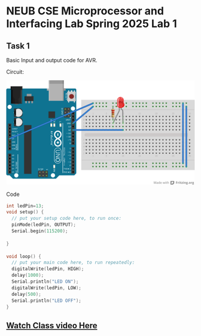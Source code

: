 # NEUB CSE Microprocessor and Interfacing Lab Spring 2025 Lab 1

## Task 1
Basic Input and output code for AVR.

Circuit:

![Lab 4 Task 1 Circuit in breadboard](https://raw.githubusercontent.com/shparvez001/NEUB-CSE-Microprocessor-and-Interfacing-Lab-Spring-2025/main/lab-4/CSE-06133118-322-2501-lab4-task-1CKT_bb.png)

Code
```c
int ledPin=13;
void setup() {
  // put your setup code here, to run once:
  pinMode(ledPin, OUTPUT);
  Serial.begin(115200);

}

void loop() {
  // put your main code here, to run repeatedly:
  digitalWrite(ledPin, HIGH);
  delay(1000);
  Serial.println("LED ON");
  digitalWrite(ledPin, LOW);
  delay(500);
  Serial.println("LED OFF");
}

```


## [Watch Class video Here](https://www.youtube.com/watch?v=vnGEzz8iMAE)
